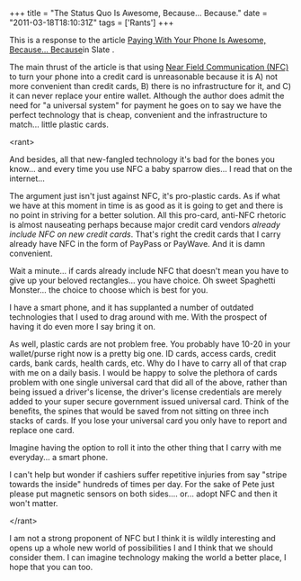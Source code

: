 +++
title = "The Status Quo Is Awesome, Because... Because."
date = "2011-03-18T18:10:31Z"
tags = ['Rants']
+++

This is a response to the article [Paying With Your Phone Is Awesome,
Because... Because](http://www.slate.com/id/2288617/pagenum/all/)in Slate .

The main thrust of the article is that using [Near Field Communication
(NFC)](http://en.wikipedia.org/wiki/Near_field_communication) to turn your
phone into a credit card is unreasonable because it is A) not more convenient
than credit cards, B) there is no infrastructure for it, and C) it can never
replace your entire wallet. Although the author does admit the need for "a
universal system" for payment he goes on to say we have the perfect technology
that is cheap, convenient and the infrastructure to match... little plastic
cards.

&lt;rant&gt;

And besides, all that new-fangled technology it's bad for the bones you
know... and every time you use NFC a baby sparrow dies... I read that on the
internet...

The argument just isn't just against NFC, it's pro-plastic cards. As if what
we have at this moment in time is as good as it is going to get and there is
no point in striving for a better solution. All this pro-card, anti-NFC
rhetoric is almost nauseating perhaps because major credit card vendors
*already include NFC on new credit cards*. That's right the credit cards that
I carry already have NFC in the form of PayPass or PayWave. And it is damn
convenient.

Wait a minute... if cards already include NFC that doesn't mean you have to
give up your beloved rectangles... you have choice. Oh sweet Spaghetti
Monster... the choice to choose which is best for you.

I have a smart phone, and it has supplanted a number of outdated technologies
that I used to drag around with me. With the prospect of having it do even
more I say bring it on.

As well, plastic cards are not problem free. You probably have 10-20 in your
wallet/purse right now is a pretty big one. ID cards, access cards, credit
cards, bank cards, health cards, etc. Why do I have to carry all of that crap
with me on a daily basis. I would be happy to solve the plethora of cards
problem with one single universal card that did all of the above, rather than
being issued a driver's license, the driver's license credentials are merely
added to your super secure government issued universal card. Think of the
benefits, the spines that would be saved from not sitting on three inch stacks
of cards. If you lose your universal card you only have to report and
replace one card.

Imagine having the option to roll it into the other thing that I carry with me
everyday... a smart phone.

I can't help but wonder if cashiers suffer repetitive injuries from say
"stripe towards the inside" hundreds of times per day. For the sake of Pete
just please put magnetic sensors on both sides.... or... adopt NFC and then it
won't matter.

&lt;/rant&gt;

I am not a strong proponent of NFC but I think it is wildly interesting and
opens up a whole new world of possibilities I and I think that we should
consider them. I can imagine technology making the world a better place, I
hope that you can too.

